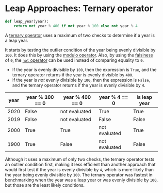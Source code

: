 # Leap Approaches: Ternary operator

```python
def leap_year(year):
    return not year % 400 if not year % 100 else not year % 4

```

A [ternary operator][ternary-operator] uses a maximum of two checks to determine
if a year is a leap year.

It starts by testing the outlier condition of the year being evenly divisible by
`100`. It does this by using the [modulo operator][modulo-operator]. Also, by
using the [falsiness][falsiness] of `0`, the [`not` operator][not-operator] can
be used instead of comparing equality to `0`.

- If the year is evenly divisible by `100`, then the expression is `True`, and
  the ternary operator returns if the year is evenly divisible by `400`.
- If the year is _not_ evenly divisible by `100`, then the expression is
  `False`, and the ternary operator returns if the year is evenly divisible by
  `4`.

| year | year % 100 == 0 | year % 400 == 0 | year % 4 == 0 | is leap year |
| ---- | --------------- | --------------- | ------------- | ------------ |
| 2020 | False           | not evaluated   | True          | True         |
| 2019 | False           | not evaluated   | False         | False        |
| 2000 | True            | True            | not evaluated | True         |
| 1900 | True            | False           | not evaluated | False        |

Although it uses a maximum of only two checks, the ternary operator tests an
outlier condition first, making it less efficient than another approach that
would first test if the year is evenly divisible by `4`, which is more likely
than the year being evenly divisible by `100`. The ternary operator was fastest
in benchmarking when the year was a leap year or was evenly divisible by `100`,
but those are the least likely conditions.

[ternary-operator]:
  https://www.pythontutorial.net/python-basics/python-ternary-operator/
[modulo-operator]: https://realpython.com/python-modulo-operator/
[falsiness]: https://www.pythontutorial.net/python-basics/python-boolean/
[not-operator]: https://realpython.com/python-not-operator/
